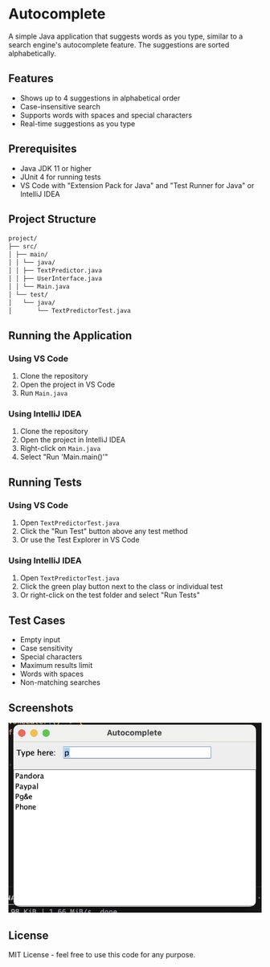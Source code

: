 # Autocomplete

A simple Java application that suggests words as you type, similar to a search engine's autocomplete feature. The suggestions are sorted alphabetically.

## Features
- Shows up to 4 suggestions in alphabetical order
- Case-insensitive search
- Supports words with spaces and special characters
- Real-time suggestions as you type

## Prerequisites
- Java JDK 11 or higher
- JUnit 4 for running tests
- VS Code with "Extension Pack for Java" and "Test Runner for Java" or IntelliJ IDEA

## Project Structure

```plaintext
project/
├── src/
│ ├── main/
│ │ └── java/
│ │ ├── TextPredictor.java 
│ │ ├── UserInterface.java 
│ │ └── Main.java 
│ └── test/
│   └── java/
│       └── TextPredictorTest.java 
```

## Running the Application

### Using VS Code
1. Clone the repository
2. Open the project in VS Code
3. Run `Main.java`

### Using IntelliJ IDEA
1. Clone the repository
2. Open the project in IntelliJ IDEA
3. Right-click on `Main.java`
4. Select "Run 'Main.main()'"

## Running Tests

### Using VS Code
1. Open `TextPredictorTest.java`
2. Click the "Run Test" button above any test method
3. Or use the Test Explorer in VS Code

### Using IntelliJ IDEA
1. Open `TextPredictorTest.java`
2. Click the green play button next to the class or individual test
3. Or right-click on the test folder and select "Run Tests"

## Test Cases
- Empty input
- Case sensitivity
- Special characters
- Maximum results limit
- Words with spaces
- Non-matching searches

## Screenshots
![Autocomplete Demo](screenshots/autocomplete1.jpeg)

## License
MIT License - feel free to use this code for any purpose.